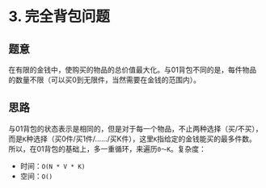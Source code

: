 # 3. 完全背包问题

## 题意

在有限的金钱中，使购买的物品的总价值最大化。与01背包不同的是，每件物品的数量不限（可以买0到无限件，当然需要在金钱的范围内）。

## 思路

与01背包的状态表示是相同的，但是对于每一个物品，不止两种选择（买/不买），而是`K`种选择（买0件/买1件/……/买K件），这里`K`指给定的金钱能买的最多件数。所以，在01背包的基础上，多一重循环，来遍历`0～K`。复杂度：

- 时间：`O(N * V * K)`
- 空间：`O()`
